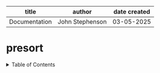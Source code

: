 | title | author | date created
| -------- | ------- | -------|
| Documentation | John Stephenson | 03-05-2025 |  
  
# presort  

<details>
<summary>Table of Contents</summary>  

